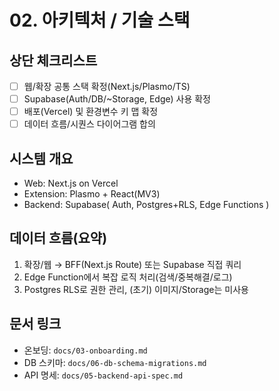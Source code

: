 # 02. 아키텍처 / 기술 스택

## 상단 체크리스트
- [ ] 웹/확장 공통 스택 확정(Next.js/Plasmo/TS)
- [ ] Supabase(Auth/DB/~Storage, Edge) 사용 확정
- [ ] 배포(Vercel) 및 환경변수 키 맵 확정
- [ ] 데이터 흐름/시퀀스 다이어그램 합의

## 시스템 개요
- Web: Next.js on Vercel
- Extension: Plasmo + React(MV3)
- Backend: Supabase( Auth, Postgres+RLS, Edge Functions )

## 데이터 흐름(요약)
1) 확장/웹 → BFF(Next.js Route) 또는 Supabase 직접 쿼리
2) Edge Function에서 복잡 로직 처리(검색/중복해결/로그)
3) Postgres RLS로 권한 관리, (초기) 이미지/Storage는 미사용

## 문서 링크
- 온보딩: `docs/03-onboarding.md`
- DB 스키마: `docs/06-db-schema-migrations.md`
- API 명세: `docs/05-backend-api-spec.md`
